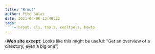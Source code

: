 ```yaml
---
title: "Broot"
author: Pito Salas
date: 2021-04-06 13:40:22
tags:
    - broot, cli, tools, cooltools, howto
---
```


(**Web site except:** Looks like this might be useful: "Get an overview of a directory, even a big one") 
